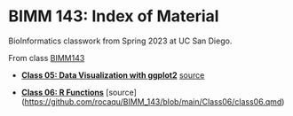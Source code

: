 # BIMM 143: Index of Material
BioInformatics classwork from Spring 2023 at UC San Diego. 

From class [BIMM143](https://bioboot.github.io/bimm143_S23)

- **[Class 05: Data Visualization with ggplot2](https://github.com/rocaqu/BIMM_143/blob/main/Class05/Data%20visualization%20with%20ggplot2.pdf)**  [source](https://github.com/rocaqu/BIMM_143/blob/main/Class05/class05.03.html)

- **[Class 06: R Functions](https://github.com/rocaqu/BIMM_143/blob/main/Class06/class06.pdf)**     [source] (https://github.com/rocaqu/BIMM_143/blob/main/Class06/class06.qmd)

